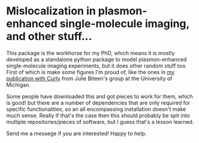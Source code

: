 # Mislocalization in plasmon-enhanced single-molecule imaging, and other stuff...

This package is the workhorse for my PhD, which means it is mostly developed as a standalone python package to model plasmon-enhanced single-molecule imaging experiments, but it does other random stuff too. First of which is make some figures I'm proud of, like the ones in [my publication with Curly](http://pubs.acs.org/articlesonrequest/AOR-d4zR6Ppm6k3QbIRtJdNk) from Julie Biteen's group at the University of Michigan. 

Some people have downloaded this and got pieces to work for them, which is good! but there are a number of dependencies that are only required for specific functionalities, so an all encompassing installation doesn't make much sense. Really if that's the case then this should probably be spit into multiple repositories/pieces of software, but I guess that's a lesson learned. 

Send me a messege if you are interested! Happy to help. 